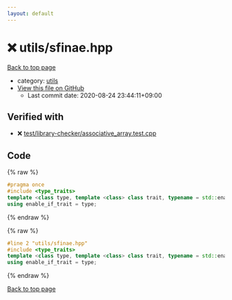 ```yaml
---
layout: default
---
```


<!-- mathjax config similar to math.stackexchange -->
<script type="text/javascript" async
  src="https://cdnjs.cloudflare.com/ajax/libs/mathjax/2.7.5/MathJax.js?config=TeX-MML-AM_CHTML">
</script>
<script type="text/x-mathjax-config">
  MathJax.Hub.Config({
    TeX: { equationNumbers: { autoNumber: "AMS" }},
    tex2jax: {
      inlineMath: [ ['$','$'] ],
      processEscapes: true
    },
    "HTML-CSS": { matchFontHeight: false },
    displayAlign: "left",
    displayIndent: "2em"
  });
</script>

<script type="text/javascript" src="https://cdnjs.cloudflare.com/ajax/libs/jquery/3.4.1/jquery.min.js"></script>
<script src="https://cdn.jsdelivr.net/npm/jquery-balloon-js@1.1.2/jquery.balloon.min.js" integrity="sha256-ZEYs9VrgAeNuPvs15E39OsyOJaIkXEEt10fzxJ20+2I=" crossorigin="anonymous"></script>
<script type="text/javascript" src="../../assets/js/copy-button.js"></script>
<link rel="stylesheet" href="../../assets/css/copy-button.css" />


# :x: utils/sfinae.hpp

<a href="../../index.html">Back to top page</a>

* category: <a href="../../index.html#2b3583e6e17721c54496bd04e57a0c15">utils</a>
* <a href="{{ site.github.repository_url }}/blob/master/utils/sfinae.hpp">View this file on GitHub</a>
    - Last commit date: 2020-08-24 23:44:11+09:00




## Verified with

* :x: <a href="../../verify/test/library-checker/associative_array.test.cpp.html">test/library-checker/associative_array.test.cpp</a>


## Code

<a id="unbundled"></a>
{% raw %}
```cpp
#pragma once
#include <type_traits>
template <class type, template <class> class trait, typename = std::enable_if_t<trait<type>::value, void>>
using enable_if_trait = type;

```
{% endraw %}

<a id="bundled"></a>
{% raw %}
```cpp
#line 2 "utils/sfinae.hpp"
#include <type_traits>
template <class type, template <class> class trait, typename = std::enable_if_t<trait<type>::value, void>>
using enable_if_trait = type;

```
{% endraw %}

<a href="../../index.html">Back to top page</a>

